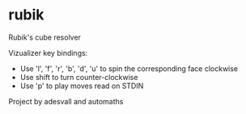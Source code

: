 # rubik
Rubik's cube resolver

Vizualizer key bindings:

- Use 'l', 'f', 'r', 'b', 'd', 'u' to spin the corresponding face clockwise
- Use shift to turn counter-clockwise
- Use 'p' to play moves read on STDIN

Project by adesvall and automaths
